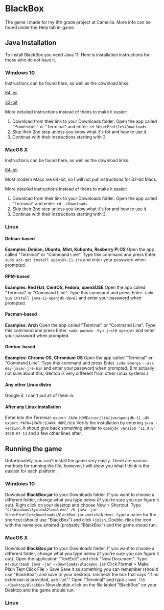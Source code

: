 # BlackBox
The game I made for my 8th grade project at Camellia. More info can be found under the Help tab in-game.

## Java Installation
To install BlackBox you need Java 11. Here is installation instructions for those who do not have it.

### Windows 10
Instructions can be found here, as well as the download links:

[64-bit](https://adoptopenjdk.net/installation.html#x64_win-jre)

[32-bit](https://adoptopenjdk.net/installation.html#x86-32_win-jre)

More detailed instructions instead of theirs to make it easier: 
1. Download from their link to your Downloads folder. Open the app called "Powershell" or "Terminal" and enter: `cd %UserProfile%\Downloads`
2. Skip their 2nd step unless you know what it's for and how to use it.
3. Continue with their instructions starting with 3.

### MacOS X
Instructions can be found here, as well as the download links:

[64-bit](https://adoptopenjdk.net/installation.html#x64_mac-jre)

Most modern Macs are 64-bit, so I will not put instructions for 32-bit Macs.

More detailed instructions instead of theirs to make it easier: 
1. Download from their link to your Downloads folder. Open the app called "Terminal" and enter: `cd ~/Downloads`
2. Skip their 2nd step unless you know what it's for and how to use it.
3. Continue with their instructions starting with 3.

### Linux
#### Debian-based
**Examples: Debian, Ubuntu, Mint, Kubuntu, Rasberry Pi OS**
Open the app called "Terminal" or "Command Line".
Type this command and press Enter.
`sudo apt-get install openjdk-11-jre` and enter your password when prompted.

#### RPM-based
**Examples: Red Hat, CentOS, Fedora, openSUSE**
Open the app called "Terminal" or "Command Line".
Type this command and press Enter.
`sudo yum install java-11-openjdk-devel` and enter your password when prompted.

#### Pacman-based
**Examples: Arch**
Open the app called "Terminal" or "Command Line".
Type this command and press Enter.
`sudo pacman -Syu jre10-openjdk` and enter your password when prompted.

#### Gentoo-based
**Examples: Chrome OS, Chromium OS**
Open the app called "Terminal" or "Command Line".
Type this command and press Enter.
`sudo emerge --ask dev-java/-jre-bin` and enter your password when prompted.
(I'm actually not sure about this; Gentoo is very different from other Linux systems.)

#### Any other Linux distro
Google it. I can't put all of them in.

#### After any Linux installation
Enter into the Terminal:
`export JAVA_HOME=/usr/lib/jvm/openjdk-11-jdk`
`export PATH=$PATH:$JAVA_HOME/bin`
Verify the installation by entering `java -version`. It shoud give back something similar to `openjdk version "11.0.8" 2020-07-14` and a few other lines after.


## Running the game
Unfortunately, you can't install the game very easily. There are various methods for running the file, however, I will show you what I think is the easiest for each platform.

### Windows 10
Download **BlackBox.jar** to your Downloads folder. If you want to choose a different folder, change what you type below (if you're sure you can figure it out).
Right click on your desktop and choose New > Shortcut.
Type `"C:\Windows\System32\cmd.exe" /k java -jar %UserProfile%\Downloads\BlackBox.jar` and click `Next`.
Type a name for the shortcut (should use "BlackBox") and click `Finish`.
Double-click the icon with the name you entered (probably "BlackBox") and the game shoud run.

### MacOS X
Download **BlackBox.jar** to your Downloads folder. If you want to choose a different folder, change what you type below (if you're sure you can figure it out).
Open the application "TextEdit" and click "New Document".
Type `#!/bin/bash
java -jar ~/Downloads/BlackBox.jar`
Click Format > Make Plain Text
Click File > Save
Save it as something you can remember (should use "BlackBox") and save to your desktop.
Uncheck the box that says "If no extension is provided, use '.txt'."
Open "Terminal" and type `chmod 755 ~/Desktop/BlackBox`
Now double-click on the file labled "BlackBox" on your Desktop and the game should run.

### Linux
